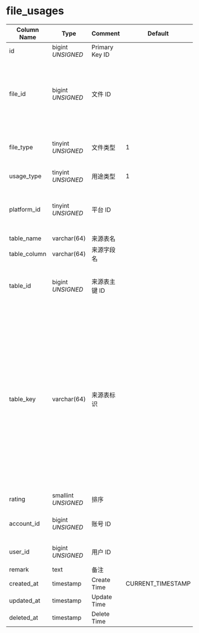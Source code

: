# file_usages

| Column Name | Type | Comment | Default | Null | Remark |
| --- | --- | --- | --- | --- | --- |
| id | bigint *UNSIGNED* | Primary Key ID |  | NO | Auto Increment |
| file_id | bigint *UNSIGNED* | 文件 ID |  | NO | Related field [files->id](../systems/files.md)<br>不是唯一值，一个文件支持关联多个附属信息 |
| file_type | tinyint *UNSIGNED* | 文件类型 | 1 | NO | 1.图片 / 2.视频 / 3.音频 / 4.文档 |
| usage_type | tinyint *UNSIGNED* | 用途类型 | 1 | NO | [见编号说明](../number.md#文件用途类型) |
| platform_id | tinyint *UNSIGNED* | 平台 ID |  | NO | [字典健值->平台编号](../dictionary/platforms.md)<br>在哪个平台上操作的使用 |
| table_name | varchar(64) | 来源表名 |  | NO | 哪个表 |
| table_column | varchar(64) | 来源字段名 |  | NO | 哪个字段是文件值 |
| table_id | bigint *UNSIGNED* | 来源表主键 ID |  | YES | 哪条数据记录的文件，该条记录的`主键 ID` |
| table_key | varchar(64) | 来源表标识 |  | YES | 如果数据记录不以`主键 ID`为依据时，则填写数据记录的标识名<br>例如：配置表不以`主键 ID`为依据，所以使用键名作为标识名。<br>再比如插件表标识名，Related field [plugins->unikey](../plugins/plugins.md) |
| rating | smallint *UNSIGNED* | 排序 |  | YES |  |
| account_id | bigint *UNSIGNED* | 账号 ID |  | YES | Related field [accounts->id](../accounts/accounts.md) |
| user_id | bigint *UNSIGNED* | 用户 ID |  | YES | Related field [users->id](../users/users.md) |
| remark | text | 备注 |  | YES |  |
| created_at | timestamp | Create Time | CURRENT_TIMESTAMP | NO |  |
| updated_at | timestamp | Update Time |  | YES |  |
| deleted_at | timestamp | Delete Time |  | YES |  |
